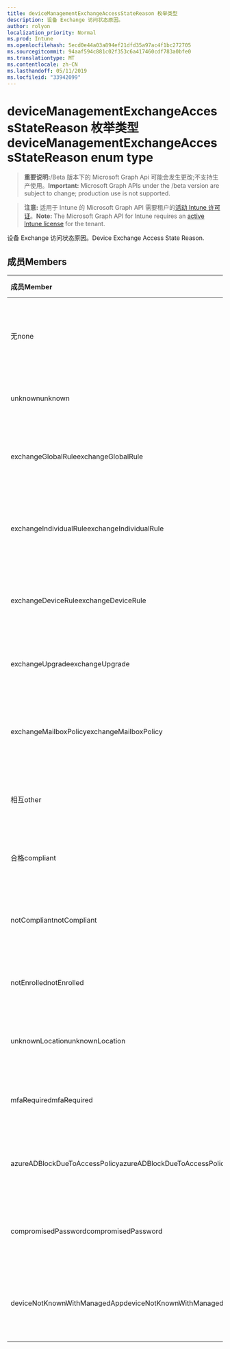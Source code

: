 ```yaml
---
title: deviceManagementExchangeAccessStateReason 枚举类型
description: 设备 Exchange 访问状态原因。
author: rolyon
localization_priority: Normal
ms.prod: Intune
ms.openlocfilehash: 5ecd0e44a03a894ef21dfd35a97ac4f1bc272705
ms.sourcegitcommit: 94aaf594c881c02f353c6a417460cdf783a0bfe0
ms.translationtype: MT
ms.contentlocale: zh-CN
ms.lasthandoff: 05/11/2019
ms.locfileid: "33942099"
---
```

# <a name="devicemanagementexchangeaccessstatereason-enum-type"></a><span data-ttu-id="04f2e-103">deviceManagementExchangeAccessStateReason 枚举类型</span><span class="sxs-lookup"><span data-stu-id="04f2e-103">deviceManagementExchangeAccessStateReason enum type</span></span>

> <span data-ttu-id="04f2e-104">**重要说明:**/Beta 版本下的 Microsoft Graph Api 可能会发生更改;不支持生产使用。</span><span class="sxs-lookup"><span data-stu-id="04f2e-104">**Important:** Microsoft Graph APIs under the /beta version are subject to change; production use is not supported.</span></span>

> <span data-ttu-id="04f2e-105">**注意:** 适用于 Intune 的 Microsoft Graph API 需要租户的[活动 Intune 许可证](https://go.microsoft.com/fwlink/?linkid=839381)。</span><span class="sxs-lookup"><span data-stu-id="04f2e-105">**Note:** The Microsoft Graph API for Intune requires an [active Intune license](https://go.microsoft.com/fwlink/?linkid=839381) for the tenant.</span></span>

<span data-ttu-id="04f2e-106">设备 Exchange 访问状态原因。</span><span class="sxs-lookup"><span data-stu-id="04f2e-106">Device Exchange Access State Reason.</span></span>

## <a name="members"></a><span data-ttu-id="04f2e-107">成员</span><span class="sxs-lookup"><span data-stu-id="04f2e-107">Members</span></span>
|<span data-ttu-id="04f2e-108">成员</span><span class="sxs-lookup"><span data-stu-id="04f2e-108">Member</span></span>|<span data-ttu-id="04f2e-109">值</span><span class="sxs-lookup"><span data-stu-id="04f2e-109">Value</span></span>|<span data-ttu-id="04f2e-110">说明</span><span class="sxs-lookup"><span data-stu-id="04f2e-110">Description</span></span>|
|:---|:---|:---|
|<span data-ttu-id="04f2e-111">无</span><span class="sxs-lookup"><span data-stu-id="04f2e-111">none</span></span>|<span data-ttu-id="04f2e-112">0</span><span class="sxs-lookup"><span data-stu-id="04f2e-112">0</span></span>|<span data-ttu-id="04f2e-113">未发现来自 Exchange 的访问状态原因</span><span class="sxs-lookup"><span data-stu-id="04f2e-113">No access state reason discovered from Exchange</span></span>|
|<span data-ttu-id="04f2e-114">unknown</span><span class="sxs-lookup"><span data-stu-id="04f2e-114">unknown</span></span>|<span data-ttu-id="04f2e-115">1</span><span class="sxs-lookup"><span data-stu-id="04f2e-115">1</span></span>|<span data-ttu-id="04f2e-116">未知访问状态原因</span><span class="sxs-lookup"><span data-stu-id="04f2e-116">Unknown access state reason</span></span>|
|<span data-ttu-id="04f2e-117">exchangeGlobalRule</span><span class="sxs-lookup"><span data-stu-id="04f2e-117">exchangeGlobalRule</span></span>|<span data-ttu-id="04f2e-118">双面</span><span class="sxs-lookup"><span data-stu-id="04f2e-118">2</span></span>|<span data-ttu-id="04f2e-119">由 Exchange 全局规则确定的访问状态</span><span class="sxs-lookup"><span data-stu-id="04f2e-119">Access state determined by Exchange Global rule</span></span>|
|<span data-ttu-id="04f2e-120">exchangeIndividualRule</span><span class="sxs-lookup"><span data-stu-id="04f2e-120">exchangeIndividualRule</span></span>|<span data-ttu-id="04f2e-121">第三章</span><span class="sxs-lookup"><span data-stu-id="04f2e-121">3</span></span>|<span data-ttu-id="04f2e-122">由 Exchange 单个规则确定的访问状态</span><span class="sxs-lookup"><span data-stu-id="04f2e-122">Access state determined by Exchange Individual rule</span></span>|
|<span data-ttu-id="04f2e-123">exchangeDeviceRule</span><span class="sxs-lookup"><span data-stu-id="04f2e-123">exchangeDeviceRule</span></span>|<span data-ttu-id="04f2e-124">4</span><span class="sxs-lookup"><span data-stu-id="04f2e-124">4</span></span>|<span data-ttu-id="04f2e-125">由 Exchange 设备规则确定的访问状态</span><span class="sxs-lookup"><span data-stu-id="04f2e-125">Access state determined by Exchange Device rule</span></span>|
|<span data-ttu-id="04f2e-126">exchangeUpgrade</span><span class="sxs-lookup"><span data-stu-id="04f2e-126">exchangeUpgrade</span></span>|<span data-ttu-id="04f2e-127">5</span><span class="sxs-lookup"><span data-stu-id="04f2e-127">5</span></span>|<span data-ttu-id="04f2e-128">Exchange 升级导致的访问状态</span><span class="sxs-lookup"><span data-stu-id="04f2e-128">Access state due to Exchange upgrade</span></span>|
|<span data-ttu-id="04f2e-129">exchangeMailboxPolicy</span><span class="sxs-lookup"><span data-stu-id="04f2e-129">exchangeMailboxPolicy</span></span>|<span data-ttu-id="04f2e-130">型</span><span class="sxs-lookup"><span data-stu-id="04f2e-130">6</span></span>|<span data-ttu-id="04f2e-131">由 Exchange 邮箱策略确定的访问状态</span><span class="sxs-lookup"><span data-stu-id="04f2e-131">Access state determined by Exchange Mailbox Policy</span></span>|
|<span data-ttu-id="04f2e-132">相互</span><span class="sxs-lookup"><span data-stu-id="04f2e-132">other</span></span>|<span data-ttu-id="04f2e-133">步</span><span class="sxs-lookup"><span data-stu-id="04f2e-133">7</span></span>|<span data-ttu-id="04f2e-134">由 Exchange 确定的访问状态</span><span class="sxs-lookup"><span data-stu-id="04f2e-134">Access state determined by Exchange</span></span>|
|<span data-ttu-id="04f2e-135">合格</span><span class="sxs-lookup"><span data-stu-id="04f2e-135">compliant</span></span>|<span data-ttu-id="04f2e-136">utf-8</span><span class="sxs-lookup"><span data-stu-id="04f2e-136">8</span></span>|<span data-ttu-id="04f2e-137">合规性挑战授予的访问状态</span><span class="sxs-lookup"><span data-stu-id="04f2e-137">Access state granted by compliance challenge</span></span>|
|<span data-ttu-id="04f2e-138">notCompliant</span><span class="sxs-lookup"><span data-stu-id="04f2e-138">notCompliant</span></span>|<span data-ttu-id="04f2e-139">第</span><span class="sxs-lookup"><span data-stu-id="04f2e-139">9</span></span>|<span data-ttu-id="04f2e-140">由合规性挑战吊销的访问状态</span><span class="sxs-lookup"><span data-stu-id="04f2e-140">Access state revoked by compliance challenge</span></span>|
|<span data-ttu-id="04f2e-141">notEnrolled</span><span class="sxs-lookup"><span data-stu-id="04f2e-141">notEnrolled</span></span>|<span data-ttu-id="04f2e-142">10 </span><span class="sxs-lookup"><span data-stu-id="04f2e-142">10</span></span>|<span data-ttu-id="04f2e-143">由管理质询吊销的访问状态</span><span class="sxs-lookup"><span data-stu-id="04f2e-143">Access state revoked by management challenge</span></span>|
|<span data-ttu-id="04f2e-144">unknownLocation</span><span class="sxs-lookup"><span data-stu-id="04f2e-144">unknownLocation</span></span>|<span data-ttu-id="04f2e-145">12</span><span class="sxs-lookup"><span data-stu-id="04f2e-145">12</span></span>|<span data-ttu-id="04f2e-146">由于未知位置导致的访问状态</span><span class="sxs-lookup"><span data-stu-id="04f2e-146">Access state due to unknown location</span></span>|
|<span data-ttu-id="04f2e-147">mfaRequired</span><span class="sxs-lookup"><span data-stu-id="04f2e-147">mfaRequired</span></span>|<span data-ttu-id="04f2e-148">13</span><span class="sxs-lookup"><span data-stu-id="04f2e-148">13</span></span>|<span data-ttu-id="04f2e-149">由于 MFA 质询而导致的访问状态</span><span class="sxs-lookup"><span data-stu-id="04f2e-149">Access state due to MFA challenge</span></span>|
|<span data-ttu-id="04f2e-150">azureADBlockDueToAccessPolicy</span><span class="sxs-lookup"><span data-stu-id="04f2e-150">azureADBlockDueToAccessPolicy</span></span>|<span data-ttu-id="04f2e-151">日</span><span class="sxs-lookup"><span data-stu-id="04f2e-151">14</span></span>|<span data-ttu-id="04f2e-152">由 AAD 访问策略吊销的访问状态</span><span class="sxs-lookup"><span data-stu-id="04f2e-152">Access State revoked by AAD Access Policy</span></span>|
|<span data-ttu-id="04f2e-153">compromisedPassword</span><span class="sxs-lookup"><span data-stu-id="04f2e-153">compromisedPassword</span></span>|<span data-ttu-id="04f2e-154">个</span><span class="sxs-lookup"><span data-stu-id="04f2e-154">15</span></span>|<span data-ttu-id="04f2e-155">通过密码被破解的密码吊销的访问状态</span><span class="sxs-lookup"><span data-stu-id="04f2e-155">Access State revoked by compromised password</span></span>|
|<span data-ttu-id="04f2e-156">deviceNotKnownWithManagedApp</span><span class="sxs-lookup"><span data-stu-id="04f2e-156">deviceNotKnownWithManagedApp</span></span>|<span data-ttu-id="04f2e-157">位</span><span class="sxs-lookup"><span data-stu-id="04f2e-157">16</span></span>|<span data-ttu-id="04f2e-158">由托管应用程序质询吊销的访问状态</span><span class="sxs-lookup"><span data-stu-id="04f2e-158">Access state revoked by managed application challenge</span></span>|




